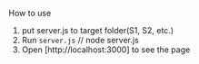 How to use
1. put server.js to target folder(S1, S2, etc.)
2. Run `server.js` // node server.js
3. Open [http://localhost:3000] to see the page

